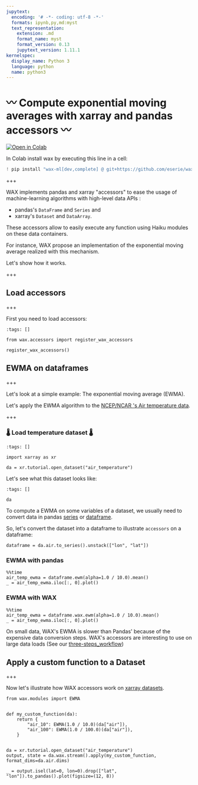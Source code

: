 ```yaml
---
jupytext:
  encoding: '# -*- coding: utf-8 -*-'
  formats: ipynb,py,md:myst
  text_representation:
    extension: .md
    format_name: myst
    format_version: 0.13
    jupytext_version: 1.11.1
kernelspec:
  display_name: Python 3
  language: python
  name: python3
---
```


# 〰 Compute exponential moving averages with xarray and pandas accessors 〰

[![Open in Colab](https://colab.research.google.com/assets/colab-badge.svg)](https://colab.research.google.com/github/eserie/wax-ml/blob/main/docs/notebooks/01_demo_EWMA.ipynb)

In Colab install wax by executing this line in a cell:
```python
! pip install "wax-ml[dev,complete] @ git+https://github.com/eserie/wax-ml.git"
```

+++

WAX implements pandas and xarray "accessors" to ease the usage of machine-learning algorithms with
high-level data APIs :
- pandas's `DataFrame` and `Series` and
- xarray's `Dataset` and `DataArray`.

These accessors allow to easily execute any function using Haiku modules
on these data containers.

For instance, WAX propose an implementation of the exponential moving average realized
with this mechanism.

Let's show how it works.

+++

## Load accessors

+++

First you need to load accessors:

```{code-cell} ipython3
:tags: []

from wax.accessors import register_wax_accessors

register_wax_accessors()
```

## EWMA on dataframes

+++

Let's look at a simple example: The exponential moving average (EWMA).

Let's apply the EWMA algorithm to the [NCEP/NCAR 's Air temperature data](http://www.esrl.noaa.gov/psd/data/gridded/data.ncep.reanalysis.html).

+++

### 🌡 Load temperature dataset 🌡

```{code-cell} ipython3
:tags: []

import xarray as xr

da = xr.tutorial.open_dataset("air_temperature")
```

Let's see what this dataset looks like:

```{code-cell} ipython3
:tags: []

da
```

To compute a EWMA on some variables of a dataset, we usually need to convert data
in pandas
[series](https://pandas.pydata.org/docs/reference/api/pandas.Series.html) or
[dataframe](https://pandas.pydata.org/docs/reference/api/pandas.DataFrame.html).

So, let's convert the dataset into a dataframe to illustrate `accessors` on a dataframe:

```{code-cell} ipython3
dataframe = da.air.to_series().unstack(["lon", "lat"])
```

### EWMA with pandas

```{code-cell} ipython3
%%time
air_temp_ewma = dataframe.ewm(alpha=1.0 / 10.0).mean()
_ = air_temp_ewma.iloc[:, 0].plot()
```

### EWMA with WAX

```{code-cell} ipython3
%%time
air_temp_ewma = dataframe.wax.ewm(alpha=1.0 / 10.0).mean()
_ = air_temp_ewma.iloc[:, 0].plot()
```

On small data, WAX's EWMA is slower than Pandas' because of the expensive data conversion steps.
WAX's accessors are interesting to use on large data loads
(See our [three-steps_workflow](https://wax-ml.readthedocs.io/en/latest/notebooks/04_The_three_steps_workflow.html))

## Apply a custom function to a Dataset

+++

Now let's illustrate how WAX accessors work on [xarray datasets](http://xarray.pydata.org/en/stable/generated/xarray.Dataset.html).

```{code-cell} ipython3
from wax.modules import EWMA


def my_custom_function(da):
    return {
        "air_10": EWMA(1.0 / 10.0)(da["air"]),
        "air_100": EWMA(1.0 / 100.0)(da["air"]),
    }


da = xr.tutorial.open_dataset("air_temperature")
output, state = da.wax.stream().apply(my_custom_function, format_dims=da.air.dims)

_ = output.isel(lat=0, lon=0).drop(["lat", "lon"]).to_pandas().plot(figsize=(12, 8))
```
